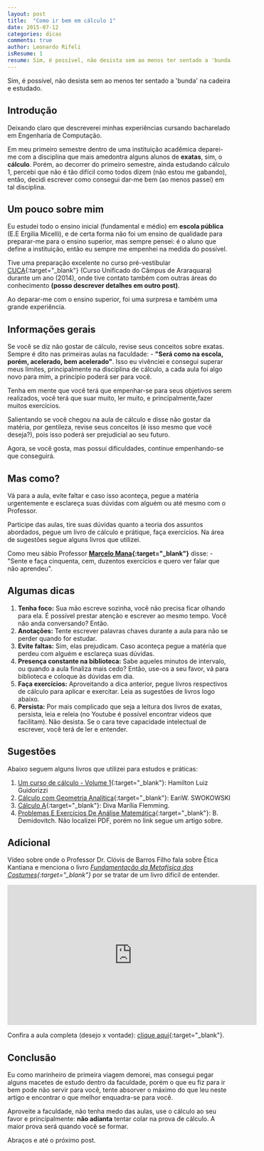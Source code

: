 ```yaml
---
layout: post
title:  "Como ir bem em cálculo 1"
date: 2015-07-12
categories: dicas
comments: true
author: Leonardo Rifeli
isResume: 1
resume: Sim, é possível, não desista sem ao menos ter sentado a 'bunda' na cadeira e estudado.
---
```


Sim, é possível, não desista sem ao menos ter sentado a 'bunda' na cadeira e estudado.

## Introdução

Deixando claro que descreverei minhas experiências cursando bacharelado em Engenharia de Computação.

Em meu primeiro semestre dentro de uma instituição acadêmica deparei-me com a disciplina que mais amedontra alguns alunos de **exatas**, sim, o **cálculo**. Porém, ao decorrer do primeiro semestre, ainda estudando cálculo 1, percebi que não é tão difícil como todos dizem (não estou me gabando), então, decidi escrever como consegui dar-me bem (ao menos passei) em tal disciplina.

## Um pouco sobre mim

Eu estudei todo o ensino inicial (fundamental e médio) em **escola pública** (E.E Ergilia Micelli), e de certa forma não foi um ensino de qualidade para preparar-me para o ensino superior, mas sempre pensei: é o aluno que define a instituição, então eu sempre me empenhei na medida do possível.

Tive uma preparação excelente no curso pré-vestibular [CUCA](http://www.iq.unesp.br/#!/cuca/){:target="_blank"} (Curso Unificado do Câmpus de Araraquara) durante um ano (2014), onde tive contato também com outras áreas do conhecimento **(posso descrever detalhes em outro post)**.

Ao deparar-me com o ensino superior, foi uma surpresa e também uma grande experiência.

## Informações gerais

Se você se diz não gostar de cálculo, revise seus conceitos sobre exatas. Sempre é dito nas primeiras aulas na faculdade: - **"Será como na escola, porém, acelerado, bem acelerado"**. Isso eu vivênciei e consegui superar meus limites, principalmente na disciplina de cálculo, a cada aula foi algo novo para mim, a princípio poderá ser para você.

Tenha em mente que você terá que empenhar-se para seus objetivos serem realizados, você terá que suar muito, ler muito, e principalmente,fazer muitos exercícios.

Salientando se você chegou na aula de cálculo e disse não gostar da matéria, por gentileza, revise seus conceitos (é isso mesmo que você deseja?), pois isso poderá ser prejudicial ao seu futuro.

Agora, se você gosta, mas possui dificuldades, continue empenhando-se que conseguirá.

## Mas como?

Vá para a aula, evite faltar e caso isso aconteça, pegue a matéria urgentemente e esclareça suas dúvidas com alguém ou até mesmo com o Professor.

Participe das aulas, tire suas dúvidas quanto a teoria dos assuntos abordados, pegue um livro de cálculo e prátique, faça exercícios. Na área de sugestões segue alguns livros que utilizei.

Como meu sábio Professor **[Marcelo Mana](http://www.escavador.com/pessoas/5614163){:target="_blank"}** disse: - "Sente e faça cinquenta, cem, duzentos exercícios e quero ver falar que não aprendeu".


## Algumas dicas

1. **Tenha foco:** Sua mão escreve sozinha, você não precisa ficar olhando para ela. É possível prestar atenção e escrever ao mesmo tempo. Você não anda conversando? Então.
2. **Anotações:** Tente escrever palavras chaves durante a aula para não se perder quando for estudar.
3. **Evite faltas:** Sim, elas prejudicam. Caso aconteça pegue a matéria que perdeu com alguém e esclareça suas dúvidas.
4. **Presença constante na biblioteca:** Sabe aqueles minutos de intervalo, ou quando a aula finaliza mais cedo? Então, use-os a seu favor, vá para biblioteca e coloque às dúvidas em dia.
5. **Faça exercícios:** Aproveitando a dica anterior, pegue livros respectivos de cálculo para aplicar e exercitar. Leia as sugestões de livros logo abaixo.
6. **Persista:** Por mais complicado que seja a leitura dos livros de exatas, persista, leia e releia (no Youtube é possível encontrar videos que facilitam). Não desista. Se o cara teve capacidade intelectual de escrever, você terá de ler e entender.

## Sugestões

Abaixo seguem alguns livros que utilizei para estudos e práticas:

1. [Um curso de cálculo - Volume 1](http://www.im.ufrj.br/~amadeo/guidorizzi_v1_2001.pdf){:target="_blank"}: Hamilton Luiz Guidorizzi
2. [Cálculo com Geometria Analítica](http://www.nossoslivros.com.br/C%C3%A1lculo/Swokowski/Parte%201.pdf){:target="_blank"}: EariW. SWOKOWSKI
3. [Cálculo A](http://www.nossoslivros.com.br/C%C3%A1lculo/Calculo%20A%20-%20Fun%C3%A7%C3%B5es,%20Limite,%20Deriva%C3%A7%C3%A3o%20e%20Integra%C3%A7%C3%A3o%20(D.M.%20Flemming)%20-%206.Ed.pdf){:target="_blank"}: Diva Marília Flemming.
4. [Problemas E Exercícios De Análise Matemática](https://problemasteoremas.wordpress.com/2012/05/15/b-demidovitch-problemas-e-exercicios-de-analise-matematica/){:target="_blank"}: B. Demidovitch. Não localizei PDF, porém no link segue um artigo sobre.

## Adicional

Vídeo sobre onde o Professor Dr. Clóvis de Barros Filho fala sobre Ética Kantiana e menciona o livro *[Fundamentação
da Metafísica dos Costumes](http://charlezine.com.br/wp-content/uploads/Fundamenta%C3%A7%C3%A3o-da-Metaf%C3%ADsica-dos-Costumes-Kant1.pdf){:target="_blank"}* por se tratar de um livro difícil de entender.

<iframe width="560" height="315" src="https://www.youtube.com/embed/Qj6mQSdBSGI" frameborder="0" allowfullscreen></iframe>

Confira a aula completa (desejo x vontade): [clique aqui](https://www.youtube.com/watch?v=YbI7V46jCKc){:target="_blank"}.

## Conclusão

Eu como marinheiro de primeira viagem demorei, mas consegui pegar alguns macetes de estudo dentro da faculdade, porém o que eu fiz para ir bem pode não servir para você, tente absorver o máximo do que leu neste artigo e encontrar o que melhor enquadra-se para você.

Aproveite a faculdade, não tenha medo das aulas, use o cálculo ao seu favor e principalmente: **não adianta** tentar colar na prova de cálculo. A maior prova será quando você se formar.

Abraços e até o próximo post.
